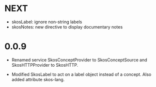 # NEXT

* skosLabel: ignore non-string labels
* skosNotes: new directive to display documentary notes

# 0.0.9

* Renamed service SkosConceptProvider to SkosConceptSource and
  SkosHTTPProvider to SkosHTTP.

* Modified SkosLabel to act on a label object instead of a concept.
  Also added attribute skos-lang.
